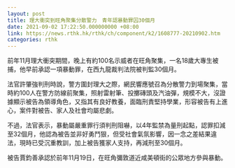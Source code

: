 ```yaml
---
layout: post
title: 理大衝突到旺角聚集分散警力　青年認暴動罪囚30個月
date: 2021-09-02 17:22:50.000000000 +08:00
link: https://news.rthk.hk/rthk/ch/component/k2/1608777-20210902.htm
categories: rthk
---
```


前年11月理大衝突期間，晚上有約100名示威者在旺角聚集，一名18歲大專生被捕，他早前承認一項暴動罪，在西九龍裁判法院被判監30個月。

法官許肇強判刑時說，警方圍封理大之際，網民響應號召為分散警力到場聚集，當時約100人在警方防線前聚集，照射雷射筆、投擲磚頭及汽油彈，規模不大，沒證據顯示被告為領導角色，又指其有良好教養，面臨刑責堅持學業，形容被告有上進心，案件對被告、家人及社會均屬悲劇。

不過，法官表示，暴動屬嚴重罪行須判刑阻嚇，以4年監禁為量刑起點，認罪扣減至32個月，他認為被告並非好勇鬥狠，但受社會氣氛影響，因一念之差結果違法，現時已受沉重教訓，加上被告獲家人支持，再減刑至30個月。

被告賈鈞善承認於前年11月19日，在旺角彌敦道近咸美頓街的公眾地方參與暴動。

